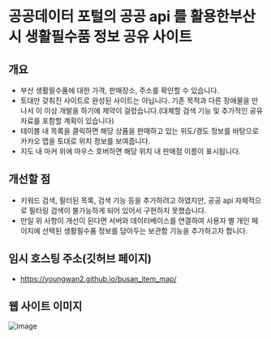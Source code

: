 # 공공데이터 포털의 공공 api 를 활용한부산시 생활필수품 정보 공유 사이트


## 개요
- 부산 생활필수품에 대한 가격, 판매장소, 주소를 확인할 수 있습니다.
- 토대만 갖춰진 사이트로 완성된 사이트는 아닙니다. 기존 목적과 다른 장애물을 만나서 이 이상 개발을 하기에 제약이 걸렸습니다.(대체할 검색 기능 및 추가적인 공유 자료를 포함할 계획이 있습니다)
- 테이블 내 목록을 클릭하면 해당 상품을 판매하고 있는 위도/경도 정보를 바탕으로 카카오 맵을 토대로 위치 정보를 보여줍니다.
- 지도 내 마커 위에 마우스 호버하면 해당 위치 내 판매점 이름이 표시됩니다.


## 개선할 점
- 키워드 검색, 필터된 목록, 검색 기능 등을 추가하려고 하였지만, 공공 api 자체적으로 필터링 검색이 불가능하게 되어 있어서 구현하지 못했습니다.
- 만일 위 사항이 개선이 된다면 서버와 데이터베이스를 연결하여 사용자 별 개인 페이지에 선택된 생활필수품 정보를 담아두는 보관함 기능을 추가하고자 합니다.


## 임시 호스팅 주소(깃허브 페이지)
- https://youngwan2.github.io/busan_item_map/


## 웹 사이트 이미지
![image](https://github.com/youngwan2/busan_item_map/assets/107159871/49be5382-7d83-4034-9975-8283214ce773)

